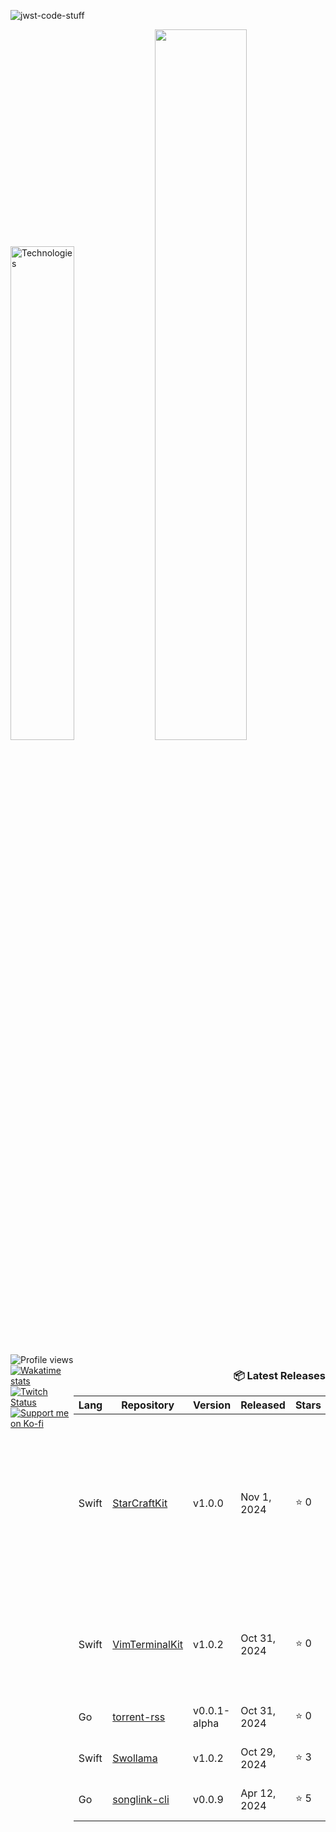 ![jwst-code-stuff](https://github.com/user-attachments/assets/ef4f7cfb-1a30-4023-ba9b-b922d4fe6b24)

<p align="left">
  <img width="45%" src="https://github-readme-stats.vercel.app/api/top-langs/?username=marcusziade&theme=transparent&hide_border=true&layout=compact&langs_count=10&locale=en&custom_title=Technologies&hide=css,scss,html,HTTP,Pug,Ruby,Javascript,Dockerfile,Shell,PowerShell" alt="Technologies" />
  <img width="54%" src="https://github-readme-stats.vercel.app/api?username=marcusziade&hide_border=true&custom_title=Open%20Source&theme=transparent" />
</p>

<div style="display: flex; justify-content: space-between; align-items: flex-start;">
  <div style="width: 35%;">
    <img src="https://komarev.com/ghpvc/?username=marcusziade&label=Profile%20views&color=0e75b6&style=flat" alt="Profile views" /><br>
    <a href="https://wakatime.com/@52d828f5-807b-496a-bfc0-5dbef43c05e5"><img src="https://wakatime.com/badge/user/52d828f5-807b-496a-bfc0-5dbef43c05e5.svg" alt="Wakatime stats" /></a><br>
    <a href="https://www.twitch.tv/guitaripod"><img src="https://img.shields.io/twitch/status/guitaripod?logo=twitchsx&style=for-the-badge&color=0891b2&labelColor=7F00FF&label=TWITCH+STATUS" alt="Twitch Status" /></a><br>
    <a href="https://ko-fi.com/A0A6EOA7C"><img src="https://ko-fi.com/img/githubbutton_sm.svg" alt="Support me on Ko-fi" /></a><br>
  </div>

  

<!-- Recent Releases -->
<div style="width: 80%; text-align: right;">
<h3>📦 Latest Releases</h3>
<table style="margin-left: auto;">
<thead>
<tr>
<th>Lang</th>
<th>Repository</th>
<th>Version</th>
<th>Released</th>
<th>Stars</th>
<th>Description</th>
</tr>
</thead>
<tbody>
<tr>
      <td>Swift</td>
      <td><a href="https://github.com/marcusziade/StarCraftKit/releases/tag/v1.0.0">StarCraftKit</a></td>
      <td>v1.0.0</td>
      <td>Nov 1, 2024</td>
      <td>⭐ 0</td>
      <td>StarCraftKit aims to be the go-to Swift package for developers working with the StarCraft II pro scene, providing clear, direct, and efficient interfaces to the pro scene data.</td>
    </tr>
<tr>
      <td>Swift</td>
      <td><a href="https://github.com/marcusziade/VimTerminalKit/releases/tag/v1.0.2">VimTerminalKit</a></td>
      <td>v1.0.2</td>
      <td>Oct 31, 2024</td>
      <td>⭐ 0</td>
      <td>A Swift package that brings Vim-style navigation to your command-line applications.</td>
    </tr>
<tr>
      <td>Go</td>
      <td><a href="https://github.com/marcusziade/torrent-rss/releases/tag/v0.0.1-alpha">torrent-rss</a></td>
      <td>v0.0.1-alpha</td>
      <td>Oct 31, 2024</td>
      <td>⭐ 0</td>
      <td>torrentday.com torrent downloader</td>
    </tr>
<tr>
      <td>Swift</td>
      <td><a href="https://github.com/marcusziade/Swollama/releases/tag/v1.0.2">Swollama</a></td>
      <td>v1.0.2</td>
      <td>Oct 29, 2024</td>
      <td>⭐ 3</td>
      <td>A Swift package for Ollama</td>
    </tr>
<tr>
      <td>Go</td>
      <td><a href="https://github.com/marcusziade/songlink-cli/releases/tag/v0.0.9">songlink-cli</a></td>
      <td>v0.0.9</td>
      <td>Apr 12, 2024</td>
      <td>⭐ 5</td>
      <td>A Song.Link CLI app written in Go</td>
    </tr>
</tbody>
</table>
</div>
<!-- End Recent Releases -->


</div>